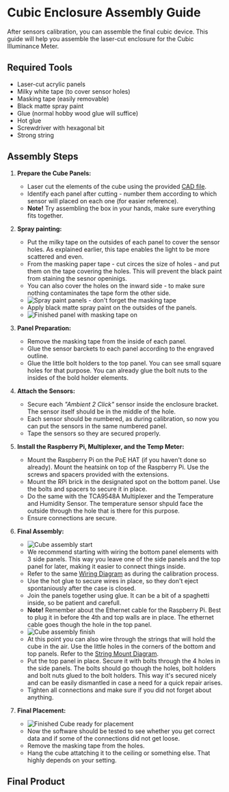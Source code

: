 # Cubic Enclosure Assembly Guide

After sensors calibration, you can assemble the final cubic device. This guide will help you assemble the laser-cut enclosure for the Cubic Illuminance Meter.

## Required Tools
- Laser-cut acrylic panels
- Milky white tape (to cover sensor holes)
- Masking tape (easily removable)
- Black matte spray paint
- Glue (normal hobby wood glue will suffice)
- Hot glue
- Screwdriver with hexagonal bit
- Strong string

## Assembly Steps
1. **Prepare the Cube Panels:**
	- Laser cut the elements of the cube using the provided [CAD file](../src/hardware/Cube_Box_Enclosure.dwg).
	- Identify each panel after cutting - number them according to which sensor will placed on each one (for easier reference).
	- **Note!** Try assembling the box in your hands, make sure everything fits together.

2. **Spray painting:**
	- Put the milky tape on the outsides of each panel to cover the sensor holes. As explained earlier, this tape enables the light to be more scattered and even.
	- From the masking paper tape - cut circes the size of holes - and put them on the tape covering the holes. This will prevent the black paint from staining the sesnor openinigs.
	- You can also cover the holes on the inward side - to make sure nothing contaminates the tape form the other side.
	- ![Spray paint panels - don't forget the masking tape](Images/Cube_FinalAssembly_00.png)
	- Apply black matte spray paint on the outsides of the panels.
	- ![Finished panel with masking tape on](Images/Cube_FinalAssembly_01.png)

3. **Panel Preparation:**
	- Remove the masking tape from the inside of each panel.
	- Glue the sensor barckets to each panel according to the engraved outline.
	- Glue the little bolt holders to the top panel. You can see small square holes for that purpose. You can already glue the bolt nuts to the insides of the bold holder elements. 

4. **Attach the Sensors:**
	- Secure each _"Ambient 2 Click"_ sensor inside the enclosure bracket. The sensor itself should be in the middle of the hole.
	- Each sensor should be numbered, as during calibration, so now you can put the sensors in the same numbered panel.
	- Tape the sensors so they are secured properly.

5. **Install the Raspberry Pi, Multiplexer, and the Temp Meter:**
	- Mount the Raspberry Pi on the PoE HAT (if you haven't done so already). Mount the heatsink on top of the Raspberry Pi. Use the screws and spacers provided with the extensions.
	- Mount the RPi brick in the designated spot on the bottom panel. Use the bolts and spacers to secure it in place.
	- Do the same with the TCA9548A Multiplexer and the Temperature and Humidity Sensor. The temperature sensor shpuld face the outside through the hole that is there for this purpose.
	- Ensure connections are secure.

6. **Final Assembly:**
	- ![Cube assembly start](Images/Cube_FinalAssembly_02.png)
	- We recommend starting with wiring the bottom panel elements with 3 side panels. This way you leave one of the side panels and the top panel for later, making it easier to connect things inside.
	- Refer to the same [Wiring Diagram](Images/Wiring_Diagram.png) as during the calibration process.
	- Use the hot glue to secure wires in place, so they don't eject spontaniously after the case is closed.
	- Join the panels together using glue. It can be a bit of a spaghetti inside, so be patient and carefull.
	- **Note!** Remember about the Ethernet cable for the Raspberry Pi. Best to plug it in before the 4th and top walls are in place. The ethernet cable goes though the hole in the top panel.
	- ![Cube assembly finish](Images/Cube_FinalAssembly_03.png)
	- At this point you can also wire through the strings that will hold the cube in the air. Use the little holes in the corners of the bottom and top panels. Refer to the [String Mount Diagram](Images/Cube_FinalAssembly_05.png).
	- Put the top panel in place. Secure it with bolts through the 4 holes in the side panels. The bolts should go though the holes, bolt holders and bolt nuts glued to the bolt holders. This way it's secured nicely and can be easily dismantled in case a need for a quick repair arises.
	- Tighten all connections and make sure if you did not forget about anything.
7. **Final Placement:**
	- ![Finished Cube ready for placement](Images/Cube_FinalAssembly_04.png)
	- Now the software should be tested to see whether you get correct data and if some of the connections did not get loose.
	- Remove the masking tape from the holes.
	- Hang the cube attatching it to the ceiling or something else. That highly depends on your setting.

## Final Product

